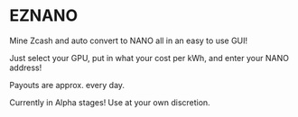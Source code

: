 # EZNANO

Mine Zcash and auto convert to NANO all in an easy to use GUI!

Just select your GPU, put in what your cost per kWh, and enter your NANO address!

Payouts are approx. every day. 

Currently in Alpha stages! Use at your own discretion. 
